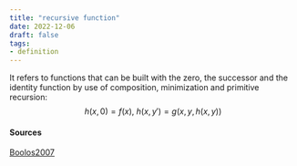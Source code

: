 ```yaml
---
title: "recursive function"
date: 2022-12-06
draft: false
tags:
- definition
---
```


It refers to functions that can be built with the zero, the successor and the identity function by use of composition, minimization and primitive recursion: $$h(x,0)=f(x), \ h(x,y')=g(x,y,h(x,y))$$
#### Sources 

[Boolos2007](reference/Boolos2007.md)
